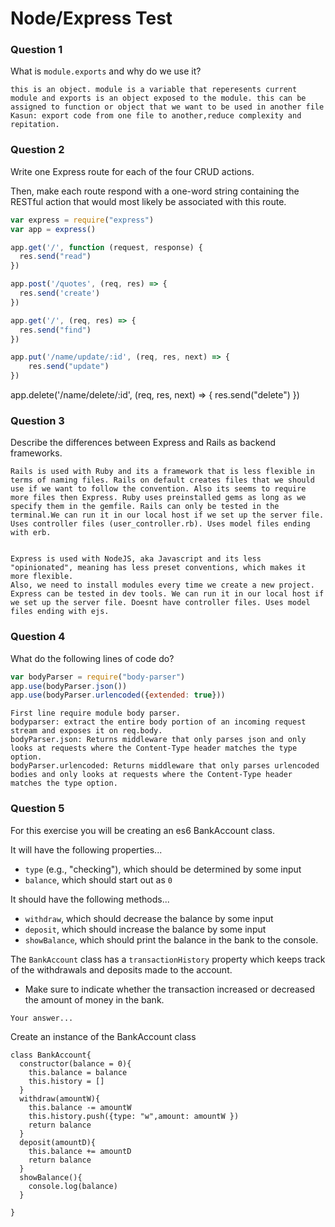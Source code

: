 # Node/Express Test

### Question 1

What is `module.exports` and why do we use it?

```text
this is an object. module is a variable that reperesents current module and exports is an object exposed to the module. this can be assigned to function or object that we want to be used in another file
Kasun: export code from one file to another,reduce complexity and repitation.
```

### Question 2

Write one Express route for each of the four CRUD actions.

Then, make each route respond with a one-word string containing the RESTful action that would most likely be associated with this route.

```js
var express = require("express")
var app = express()

app.get('/', function (request, response) {
  res.send("read")
})

app.post('/quotes', (req, res) => {
  res.send('create')
})

app.get('/', (req, res) => {
  res.send("find")
})

app.put('/name/update/:id', (req, res, next) => {
    res.send("update")
})
```
app.delete('/name/delete/:id', (req, res, next) => {
    res.send("delete")
})
### Question 3

Describe the differences between Express and Rails as backend frameworks.

```text
Rails is used with Ruby and its a framework that is less flexible in terms of naming files. Rails on default creates files that we should use if we want to follow the convention. Also its seems to require more files then Express. Ruby uses preinstalled gems as long as we specify them in the gemfile. Rails can only be tested in the terminal.We can run it in our local host if we set up the server file. Uses controller files (user_controller.rb). Uses model files ending with erb.


Express is used with NodeJS, aka Javascript and its less "opinionated", meaning has less preset conventions, which makes it more flexible. 
Also, we need to install modules every time we create a new project.
Express can be tested in dev tools. We can run it in our local host if we set up the server file. Doesnt have controller files. Uses model files ending with ejs.
```

### Question 4

What do the following lines of code do?

```js
var bodyParser = require("body-parser")
app.use(bodyParser.json())
app.use(bodyParser.urlencoded({extended: true}))
```

```text
First line require module body parser.
bodyparser: extract the entire body portion of an incoming request stream and exposes it on req.body.
bodyParser.json: Returns middleware that only parses json and only looks at requests where the Content-Type header matches the type option.
bodyParser.urlencoded: Returns middleware that only parses urlencoded bodies and only looks at requests where the Content-Type header matches the type option. 
```

### Question 5

For this exercise you will be creating an es6 BankAccount class.

It will have the following properties...
* `type` (e.g., "checking"), which should be determined by some input
* `balance`, which should start out as `0`

It should have the following methods...
* `withdraw`, which should decrease the balance by some input
* `deposit`, which should increase the balance by some input
* `showBalance`, which should print the balance in the bank to the console.

The `BankAccount` class has a `transactionHistory` property which keeps track of the withdrawals and deposits made to the account.
* Make sure to indicate whether the transaction increased or decreased the amount of money in the bank.

```text
Your answer...
```

Create an instance of the BankAccount class

```text
class BankAccount{
  constructor(balance = 0){
    this.balance = balance
    this.history = []
  }
  withdraw(amountW){
    this.balance -= amountW
    this.history.push({type: "w",amount: amountW })
    return balance
  }
  deposit(amountD){
    this.balance += amountD
    return balance
  }
  showBalance(){
    console.log(balance)
  }

}
```
